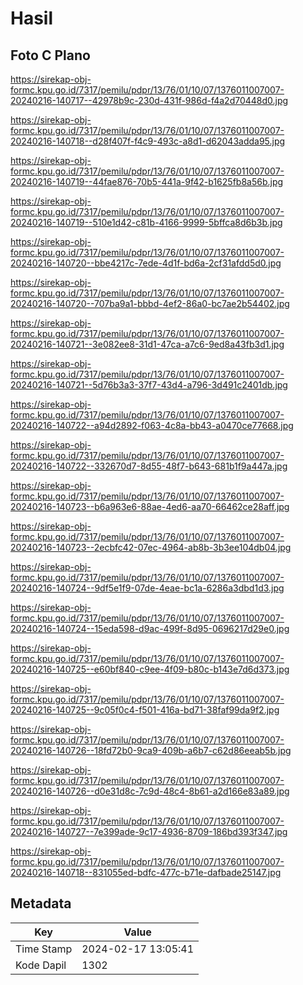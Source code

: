 # Hasil

## Foto C Plano

https://sirekap-obj-formc.kpu.go.id/7317/pemilu/pdpr/13/76/01/10/07/1376011007007-20240216-140717--42978b9c-230d-431f-986d-f4a2d70448d0.jpg

https://sirekap-obj-formc.kpu.go.id/7317/pemilu/pdpr/13/76/01/10/07/1376011007007-20240216-140718--d28f407f-f4c9-493c-a8d1-d62043adda95.jpg

https://sirekap-obj-formc.kpu.go.id/7317/pemilu/pdpr/13/76/01/10/07/1376011007007-20240216-140719--44fae876-70b5-441a-9f42-b1625fb8a56b.jpg

https://sirekap-obj-formc.kpu.go.id/7317/pemilu/pdpr/13/76/01/10/07/1376011007007-20240216-140719--510e1d42-c81b-4166-9999-5bffca8d6b3b.jpg

https://sirekap-obj-formc.kpu.go.id/7317/pemilu/pdpr/13/76/01/10/07/1376011007007-20240216-140720--bbe4217c-7ede-4d1f-bd6a-2cf31afdd5d0.jpg

https://sirekap-obj-formc.kpu.go.id/7317/pemilu/pdpr/13/76/01/10/07/1376011007007-20240216-140720--707ba9a1-bbbd-4ef2-86a0-bc7ae2b54402.jpg

https://sirekap-obj-formc.kpu.go.id/7317/pemilu/pdpr/13/76/01/10/07/1376011007007-20240216-140721--3e082ee8-31d1-47ca-a7c6-9ed8a43fb3d1.jpg

https://sirekap-obj-formc.kpu.go.id/7317/pemilu/pdpr/13/76/01/10/07/1376011007007-20240216-140721--5d76b3a3-37f7-43d4-a796-3d491c2401db.jpg

https://sirekap-obj-formc.kpu.go.id/7317/pemilu/pdpr/13/76/01/10/07/1376011007007-20240216-140722--a94d2892-f063-4c8a-bb43-a0470ce77668.jpg

https://sirekap-obj-formc.kpu.go.id/7317/pemilu/pdpr/13/76/01/10/07/1376011007007-20240216-140722--332670d7-8d55-48f7-b643-681b1f9a447a.jpg

https://sirekap-obj-formc.kpu.go.id/7317/pemilu/pdpr/13/76/01/10/07/1376011007007-20240216-140723--b6a963e6-88ae-4ed6-aa70-66462ce28aff.jpg

https://sirekap-obj-formc.kpu.go.id/7317/pemilu/pdpr/13/76/01/10/07/1376011007007-20240216-140723--2ecbfc42-07ec-4964-ab8b-3b3ee104db04.jpg

https://sirekap-obj-formc.kpu.go.id/7317/pemilu/pdpr/13/76/01/10/07/1376011007007-20240216-140724--9df5e1f9-07de-4eae-bc1a-6286a3dbd1d3.jpg

https://sirekap-obj-formc.kpu.go.id/7317/pemilu/pdpr/13/76/01/10/07/1376011007007-20240216-140724--15eda598-d9ac-499f-8d95-0696217d29e0.jpg

https://sirekap-obj-formc.kpu.go.id/7317/pemilu/pdpr/13/76/01/10/07/1376011007007-20240216-140725--e60bf840-c9ee-4f09-b80c-b143e7d6d373.jpg

https://sirekap-obj-formc.kpu.go.id/7317/pemilu/pdpr/13/76/01/10/07/1376011007007-20240216-140725--9c05f0c4-f501-416a-bd71-38faf99da9f2.jpg

https://sirekap-obj-formc.kpu.go.id/7317/pemilu/pdpr/13/76/01/10/07/1376011007007-20240216-140726--18fd72b0-9ca9-409b-a6b7-c62d86eeab5b.jpg

https://sirekap-obj-formc.kpu.go.id/7317/pemilu/pdpr/13/76/01/10/07/1376011007007-20240216-140726--d0e31d8c-7c9d-48c4-8b61-a2d166e83a89.jpg

https://sirekap-obj-formc.kpu.go.id/7317/pemilu/pdpr/13/76/01/10/07/1376011007007-20240216-140727--7e399ade-9c17-4936-8709-186bd393f347.jpg

https://sirekap-obj-formc.kpu.go.id/7317/pemilu/pdpr/13/76/01/10/07/1376011007007-20240216-140718--831055ed-bdfc-477c-b71e-dafbade25147.jpg


## Metadata

| Key        | Value               |
| ---------- | ------------------- |
| Time Stamp | 2024-02-17 13:05:41 |
| Kode Dapil | 1302                |



